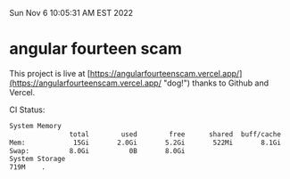Sun Nov  6 10:05:31 AM EST 2022

# angular fourteen scam


This project is live at [https://angularfourteenscam.vercel.app/](https://angularfourteenscam.vercel.app/ "dog!") thanks to Github and Vercel.

CI Status: 

```bash
System Memory
               total        used        free      shared  buff/cache   available
Mem:            15Gi       2.0Gi       5.2Gi       522Mi       8.1Gi        12Gi
Swap:          8.0Gi          0B       8.0Gi
System Storage
719M	.
